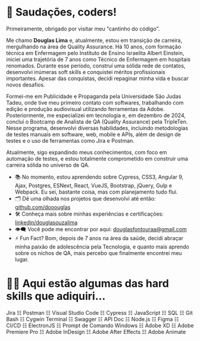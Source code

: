 # 👋 Saudações, coders!

Primeiramente, obrigado por visitar meu "cantinho do código".

Me chamo **Douglas Lima** e, atualmente, estou em transição de carreira, mergulhando na área de Quality Assurance. Há 10 anos, com formação técnica em Enfermagem pelo Instituto de Ensino Israelita Albert Einstein, iniciei uma trajetória de 7 anos como Técnico de Enfermagem em hospitais renomados. Durante esse período, construí uma sólida rede de contatos, desenvolvi inúmeras soft skills e conquistei méritos profissionais importantes. Apesar das conquistas, decidi repaginar minha vida e buscar novos desafios.

Formei-me em Publicidade e Propaganda pela Universidade São Judas Tadeu, onde tive meu primeiro contato com softwares, trabalhando com edição e produção audiovisual utilizando ferramentas da Adobe. Posteriormente, me especializei em tecnologia e, em dezembro de 2024, concluí o Bootcamp de Analista de QA (Quality Assurance) pela TripleTen. Nesse programa, desenvolvi diversas habilidades, incluindo metodologias de testes manuais em software, web, mobile e APIs, além de design de testes e o uso de ferramentas como Jira e Postman.

Atualmente, sigo expandindo meus conhecimentos, com foco em automação de testes, e estou totalmente comprometido em construir uma carreira sólida no universo de QA.

- 📚 No momento, estou aprendendo sobre Cypress, CSS3, Angular 9, Ajax, Postgres, ESNext, React, VueJS, Bootstrap, jQuery, Gulp e Webpack. Eu sei, bastante coisa, mas com planejamento tudo flui.
- 🗂️ Dê uma olhada nos projetos que desenvolvi até então: [github.com/dooouglas](https://github.com/dooouglas/)
- 🛠️ Conheça mais sobre minhas experiências e certificações: [linkedin/douglasouzalima](https://www.linkedin.com/in/douglasouzalima/)
- 👁️‍🗨️ Você pode me encontrar por aqui: douglasfontouraa@gmail.com
- ⚡ Fun Fact? Bom, depois de 7 anos na área da saúde, decidi abraçar minha paixão de adolescência pela Tecnologia, e quanto mais aprendo sobre os nichos de QA, mais percebo que finalmente encontrei meu lugar.
  
# 👨‍💻 Aqui estão algumas das hard skills que adiquiri...

Jira ☷ Postman ☷ Visual Studio Code ☷ Cypress ☷ JavaScript ☷ SQL ☷ Git Bash ☷ Cygwin Terminal ☷ Swagger ☷ API Doc ☷ Node.js ☷ Figma ☷ CI/CD ☷ ElectronJS ☷ Prompt de Comando Windows ☷ Adobe XD ☷ Adobe Premiere Pro ☷ Adobe InDesign ☷ Adobe After Effects ☷ Adobe Animate
